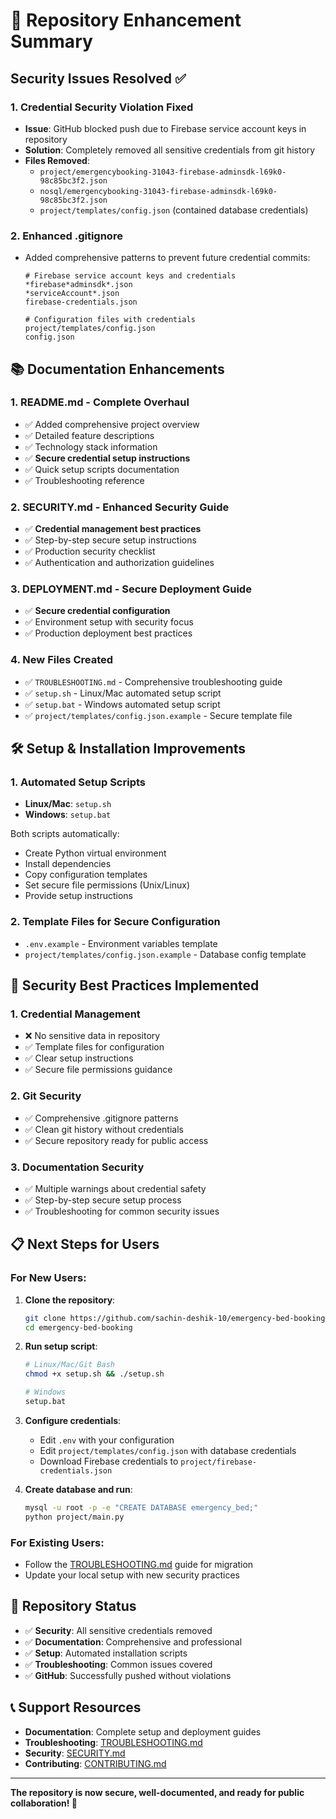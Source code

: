 # 🎉 Repository Enhancement Summary

## Security Issues Resolved ✅

### 1. **Credential Security Violation Fixed**
- **Issue**: GitHub blocked push due to Firebase service account keys in repository
- **Solution**: Completely removed all sensitive credentials from git history
- **Files Removed**:
  - `project/emergencybooking-31043-firebase-adminsdk-l69k0-98c85bc3f2.json`
  - `nosql/emergencybooking-31043-firebase-adminsdk-l69k0-98c85bc3f2.json`
  - `project/templates/config.json` (contained database credentials)

### 2. **Enhanced .gitignore**
- Added comprehensive patterns to prevent future credential commits:
  ```gitignore
  # Firebase service account keys and credentials
  *firebase*adminsdk*.json
  *serviceAccount*.json
  firebase-credentials.json
  
  # Configuration files with credentials
  project/templates/config.json
  config.json
  ```

## 📚 Documentation Enhancements

### 1. **README.md** - Complete Overhaul
- ✅ Added comprehensive project overview
- ✅ Detailed feature descriptions
- ✅ Technology stack information
- ✅ **Secure credential setup instructions**
- ✅ Quick setup scripts documentation
- ✅ Troubleshooting reference

### 2. **SECURITY.md** - Enhanced Security Guide
- ✅ **Credential management best practices**
- ✅ Step-by-step secure setup instructions
- ✅ Production security checklist
- ✅ Authentication and authorization guidelines

### 3. **DEPLOYMENT.md** - Secure Deployment Guide
- ✅ **Secure credential configuration**
- ✅ Environment setup with security focus
- ✅ Production deployment best practices

### 4. **New Files Created**
- ✅ `TROUBLESHOOTING.md` - Comprehensive troubleshooting guide
- ✅ `setup.sh` - Linux/Mac automated setup script
- ✅ `setup.bat` - Windows automated setup script
- ✅ `project/templates/config.json.example` - Secure template file

## 🛠️ Setup & Installation Improvements

### 1. **Automated Setup Scripts**
- **Linux/Mac**: `setup.sh`
- **Windows**: `setup.bat`

Both scripts automatically:
- Create Python virtual environment
- Install dependencies
- Copy configuration templates
- Set secure file permissions (Unix/Linux)
- Provide setup instructions

### 2. **Template Files for Secure Configuration**
- `.env.example` - Environment variables template
- `project/templates/config.json.example` - Database config template

## 🔐 Security Best Practices Implemented

### 1. **Credential Management**
- ❌ No sensitive data in repository
- ✅ Template files for configuration
- ✅ Clear setup instructions
- ✅ Secure file permissions guidance

### 2. **Git Security**
- ✅ Comprehensive .gitignore patterns
- ✅ Clean git history without credentials
- ✅ Secure repository ready for public access

### 3. **Documentation Security**
- ✅ Multiple warnings about credential safety
- ✅ Step-by-step secure setup process
- ✅ Troubleshooting for common security issues

## 📋 Next Steps for Users

### For New Users:
1. **Clone the repository**:
   ```bash
   git clone https://github.com/sachin-deshik-10/emergency-bed-booking.git
   cd emergency-bed-booking
   ```

2. **Run setup script**:
   ```bash
   # Linux/Mac/Git Bash
   chmod +x setup.sh && ./setup.sh
   
   # Windows
   setup.bat
   ```

3. **Configure credentials**:
   - Edit `.env` with your configuration
   - Edit `project/templates/config.json` with database credentials
   - Download Firebase credentials to `project/firebase-credentials.json`

4. **Create database and run**:
   ```bash
   mysql -u root -p -e "CREATE DATABASE emergency_bed;"
   python project/main.py
   ```

### For Existing Users:
- Follow the [TROUBLESHOOTING.md](TROUBLESHOOTING.md) guide for migration
- Update your local setup with new security practices

## 🎯 Repository Status

- ✅ **Security**: All sensitive credentials removed
- ✅ **Documentation**: Comprehensive and professional
- ✅ **Setup**: Automated installation scripts
- ✅ **Troubleshooting**: Common issues covered
- ✅ **GitHub**: Successfully pushed without violations

## 📞 Support Resources

- **Documentation**: Complete setup and deployment guides
- **Troubleshooting**: [TROUBLESHOOTING.md](TROUBLESHOOTING.md)
- **Security**: [SECURITY.md](SECURITY.md)
- **Contributing**: [CONTRIBUTING.md](CONTRIBUTING.md)

---

**The repository is now secure, well-documented, and ready for public collaboration! 🚀**

